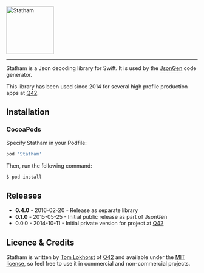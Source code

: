 <img src="https://cloud.githubusercontent.com/assets/75655/13197297/538d3f90-d7ea-11e5-8967-9c519785c2bf.png" width="125" alt="Statham">
<hr>

Statham is a Json decoding library for Swift. It is used by the [JsonGen](https://github.com/tomlokhorst/swift-json-gen) code generator.

This library has been used since 2014 for several high profile production apps at [Q42](http://q42.com/swift).


Installation
------------

### CocoaPods

Specify Statham in your Podfile:

```ruby
pod 'Statham'
```

Then, run the following command:

```bash
$ pod install
```


Releases
--------

 - **0.4.0** - 2016-02-20 - Release as separate library
 - **0.1.0** - 2015-05-25 - Initial public release as part of JsonGen
 - 0.0.0 - 2014-10-11 - Initial private version for project at [Q42](http://q42.com)


Licence & Credits
-----------------

Statham is written by [Tom Lokhorst](https://twitter.com/tomlokhorst) of [Q42](http://q42.com)
and available under the [MIT license](https://github.com/tomlokhorst/Statham/blob/develop/LICENSE),
so feel free to use it in commercial and non-commercial projects.
